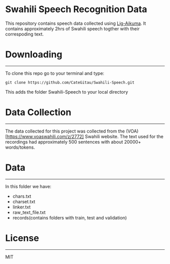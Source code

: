 # Swahili Speech Recognition Data

This repository contains speech data collected using [Lig-Aikuma](https://lig-aikuma.imag.fr/lig-aikuma-in-90mn/). It contains approximately 2hrs of Swahili speech togther with their correspoding text.

# Downloading
---


To clone this repo go to your terminal and type:

```
git clone https://github.com/CateGitau/Swahili-Speech.git
```
This adds the folder Swahili-Speech to your local directory

# Data Collection
---

The data collected for this project was collected from the (VOA)[https://www.voaswahili.com/z/2772] Swahili website. The text used for the recordings had approximately 500 sentences with about 20000+ words/tokens.


# Data
---

In this folder we have:
- chars.txt
- charset.txt
- linker.txt
- raw_text_file.txt
- records(contains folders with train, test and validation)


# License
---
MIT
